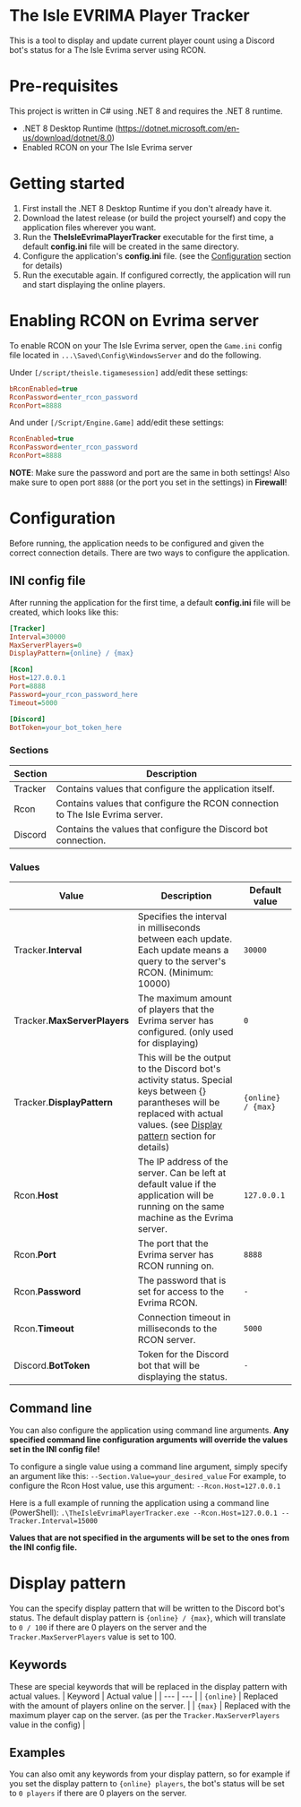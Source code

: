 # The Isle EVRIMA Player Tracker
This is a tool to display and update current player count using a Discord bot's status for a The Isle Evrima server using RCON.

# Pre-requisites
This project is written in C# using .NET 8 and requires the .NET 8 runtime.

 - .NET 8 Desktop Runtime (https://dotnet.microsoft.com/en-us/download/dotnet/8.0)
 - Enabled RCON on your The Isle Evrima server

# Getting started
1. First install the .NET 8 Desktop Runtime if you don't already have it.
2. Download the latest release (or build the project yourself) and copy the application files wherever you want.
3. Run the **TheIsleEvrimaPlayerTracker** executable for the first time, a default **config.ini** file will be created in the same directory.
4. Configure the application's **config.ini** file. (see the [Configuration](#configuration) section for details)
5. Run the executable again. If configured correctly, the application will run and start displaying the online players.

# Enabling RCON on Evrima server
To enable RCON on your The Isle Evrima server, open the `Game.ini` config file located in `...\Saved\Config\WindowsServer` and do the following.

Under `[/script/theisle.tigamesession]` add/edit these settings:
```ini
bRconEnabled=true
RconPassword=enter_rcon_password
RconPort=8888
```

And under `[/Script/Engine.Game]` add/edit these settings:
```ini
RconEnabled=true
RconPassword=enter_rcon_password
RconPort=8888
```

**NOTE**: Make sure the password and port are the same in both settings!
Also make sure to open port `8888` (or the port you set in the settings) in **Firewall**!

# Configuration
Before running, the application needs to be configured and given the correct connection details. There are two ways to configure the application.

## INI config file
After running the application for the first time, a default **config.ini** file will be created, which looks like this:
```ini
[Tracker]
Interval=30000
MaxServerPlayers=0
DisplayPattern={online} / {max}

[Rcon]
Host=127.0.0.1
Port=8888
Password=your_rcon_password_here
Timeout=5000

[Discord]
BotToken=your_bot_token_here
```

### Sections
| Section | Description |
| --- | --- |
| Tracker | Contains values that configure the application itself. |
| Rcon | Contains values that configure the RCON connection to The Isle Evrima server. |
| Discord | Contains the values that configure the Discord bot connection. |

### Values
| Value | Description | Default value |
| --- | --- | --- |
| Tracker.**Interval** | Specifies the interval in milliseconds between each update. Each update means a query to the server's RCON. (Minimum: 10000) | `30000` |
| Tracker.**MaxServerPlayers** | The maximum amount of players that the Evrima server has configured. (only used for displaying) | `0` |
| Tracker.**DisplayPattern** | This will be the output to the Discord bot's activity status. Special keys between {} parantheses will be replaced with actual values. (see [Display pattern](#display-pattern) section for details) | `{online} / {max}` |
| Rcon.**Host** | The IP address of the server. Can be left at default value if the application will be running on the same machine as the Evrima server. | `127.0.0.1` |
| Rcon.**Port** | The port that the Evrima server has RCON running on. | `8888` |
| Rcon.**Password** | The password that is set for access to the Evrima RCON. | `-` |
| Rcon.**Timeout** | Connection timeout in milliseconds to the RCON server. | `5000` |
| Discord.**BotToken** | Token for the Discord bot that will be displaying the status. | `-` |

## Command line
You can also configure the application using command line arguments.
**Any specified command line configuration arguments will override the values set in the INI config file!**

To configure a single value using a command line argument, simply specify an argument like this:
`--Section.Value=your_desired_value`
For example, to configure the Rcon Host value, use this argument:
`--Rcon.Host=127.0.0.1`

Here is a full example of running the application using a command line (PowerShell):
`.\TheIsleEvrimaPlayerTracker.exe --Rcon.Host=127.0.0.1 --Tracker.Interval=15000`

**Values that are not specified in the arguments will be set to the ones from the INI config file.**

# Display pattern
You can the specify display pattern that will be written to the Discord bot's status. The default display pattern is `{online} / {max}`, which will translate to `0 / 100` if there are 0 players on the server and the `Tracker.MaxServerPlayers` value is set to 100.

## Keywords
These are special keywords that will be replaced in the display pattern with actual values.
| Keyword | Actual value |
| --- | --- |
| `{online}` | Replaced with the amount of players online on the server. |
| `{max}` | Replaced with the maximum player cap on the server. (as per the `Tracker.MaxServerPlayers` value in the config) |

## Examples
You can also omit any keywords from your display pattern, so for example if you set the display pattern to `{online} players`, the bot's status will be set to `0 players` if there are 0 players on the server.
